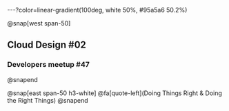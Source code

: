 ---?color=linear-gradient(100deg, white 50%, #95a5a6 50.2%)

@snap[west span-50]
## Cloud Design #02
### Developers meetup #47
@snapend

@snap[east span-50 h3-white]
@fa[quote-left](Doing Things Right & Doing the Right Things)
@snapend